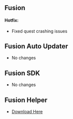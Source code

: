 ## **Fusion**
#### Hotfix:
- Fixed quest crashing issues

## **Fusion Auto Updater**
- No changes

## **Fusion SDK**
- No changes

## **Fusion Helper**
- [Download Here](https://github.com/Lakatrazz/Fusion-Helper/releases/latest)
